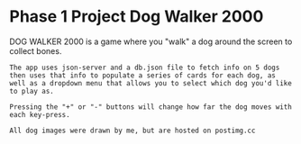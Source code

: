 # Phase 1 Project Dog Walker 2000

DOG WALKER 2000 is a game where you "walk" a dog around the screen to collect bones. 

    The app uses json-server and a db.json file to fetch info on 5 dogs then uses that info to populate a series of cards for each dog, as well as a dropdown menu that allows you to select which dog you'd like to play as.

    Pressing the "+" or "-" buttons will change how far the dog moves with each key-press.

    All dog images were drawn by me, but are hosted on postimg.cc

    